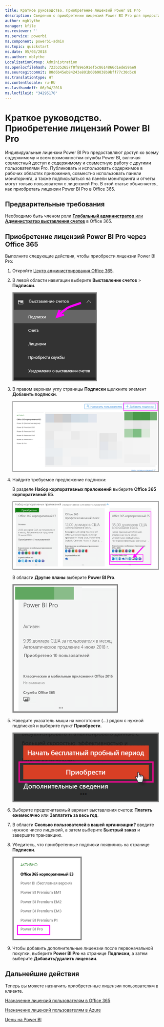 ```yaml
---
title: Краткое руководство. Приобретение лицензий Power BI Pro
description: Сведения о приобретении лицензий Power BI Pro для предоставления пользователям доступа ко всему содержимому и функциям службы Power BI.
author: mgblythe
manager: kfile
ms.reviewer: ''
ms.service: powerbi
ms.component: powerbi-admin
ms.topic: quickstart
ms.date: 05/03/2018
ms.author: mblythe
LocalizationGroup: Administration
ms.openlocfilehash: 723b352657f0f89e591ef5c8614866d1ede59ae9
ms.sourcegitcommit: 80d6b45eb84243e801b60b9038b9bff77c30d5c8
ms.translationtype: HT
ms.contentlocale: ru-RU
ms.lasthandoff: 06/04/2018
ms.locfileid: "34295176"
---
```

# <a name="quickstart-purchase-power-bi-pro-licenses"></a>Краткое руководство. Приобретение лицензий Power BI Pro

Индивидуальные лицензии Power BI Pro предоставляют доступ ко всему содержимому и всем возможностям службы Power BI, включая совместный доступ к содержимому и совместную работу с другими пользователями Pro. Публиковать и использовать содержимое в рабочих областях приложения, совместно использовать панели мониторинга, а также подписываться на панели мониторинга и отчеты могут только пользователи с лицензией Pro. В этой статье объясняется, как приобретать лицензии Power BI Pro в Office 365.


## <a name="prerequisites"></a>Предварительные требования

Необходимо быть членом роли [**Глобальный администратор** или **Администратор выставления счетов**](https://support.office.com/article/about-office-365-admin-roles-da585eea-f576-4f55-a1e0-87090b6aaa9d?ui=en-US&rs=en-US&ad=US) в Office 365. 


## <a name="purchase-power-bi-pro-licenses-through-office-365"></a>Приобретение лицензий Power BI Pro через Office 365

Выполните следующие действия, чтобы приобрести лицензии Power BI Pro:

1. Откройте [Центр администрирования Office 365](https://portal.office.com/adminportal/home#/homepage).

2. В левой области навигации выберите **Выставление счетов** > **Подписки**.

    ![Панель навигации](media/service-admin-purchasing-power-bi-pro/service-purchasing-power-bi-pro/service-purchasing-power-bi-pro-01.png)

3. В правом верхнем углу страницы **Подписки** щелкните элемент **Добавить подписки**.

    ![Подписка](media/service-admin-purchasing-power-bi-pro/service-purchasing-power-bi-pro/service-purchasing-power-bi-pro-02.png)

4. Найдите требуемое предложение подписки:

    В разделе **Набор корпоративных приложений** выберите **Office 365 корпоративный E5**.

    ![Подписка E5 на Office](media/service-admin-purchasing-power-bi-pro/service-purchasing-power-bi-pro/service-purchasing-power-bi-pro-03.png)

    В области **Другие планы** выберите **Power BI Pro**.

    ![Подписка Power BI](media/service-admin-purchasing-power-bi-pro/service-purchasing-power-bi-pro/service-purchasing-power-bi-pro-04.png)

5. Наведите указатель мыши на многоточие (...) рядом с нужной подпиской и выберите пункт **Приобрести**.

    ![Приобрести](media/service-admin-purchasing-power-bi-pro/service-purchasing-power-bi-pro/service-purchasing-power-bi-pro-05.png)

6. Выберите предпочитаемый вариант выставления счетов: **Платить ежемесячно** или **Заплатить за весь год**.

7. В области **Сколько пользователей в вашей организации?** введите нужное число лицензий, а затем выберите **Быстрый заказ** и завершите транзакцию.

8. Убедитесь, что приобретенные подписки появились на странице **Подписки**.

   ![Приобретенные подписки](media/service-admin-purchasing-power-bi-pro/service-purchasing-power-bi-pro/service-purchasing-power-bi-pro-06.png)

9. Чтобы добавить дополнительные лицензии после первоначальной покупки, выберите **Power BI Pro** на странице **Подписки**, а затем выберите **Добавить/удалить лицензии**.


## <a name="next-steps"></a>Дальнейшие действия

Теперь вы можете назначить приобретенные лицензии пользователям в клиенте.

[Назначение лицензий пользователям в Office 365](service-admin-assigning-power-bi-pro-licenses.md)

[Назначение лицензий пользователям в Azure](service-admin-assigning-power-bi-pro-licenses-azure.md)

[Цены на Power BI](https://powerbi.microsoft.com/en-us/pricing/)
